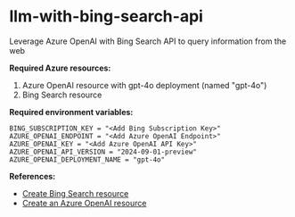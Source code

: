 # llm-with-bing-search-api
Leverage Azure OpenAI with Bing Search API to query information from the web

**Required Azure resources:**
1. Azure OpenAI resource with gpt-4o deployment (named "gpt-4o")
2. Bing Search resource

**Required environment variables:**
```
BING_SUBSCRIPTION_KEY = "<Add Bing Subscription Key>"
AZURE_OPENAI_ENDPOINT = "<Add Azure OpenAI Endpoint>"
AZURE_OPENAI_KEY = "<Add Azure OpenAI API Key>"
AZURE_OPENAI_API_VERSION = "2024-09-01-preview"
AZURE_OPENAI_DEPLOYMENT_NAME = "gpt-4o"
```

**References:**
- [Create Bing Search resource](https://learn.microsoft.com/en-us/bing/search-apis/bing-web-search/create-bing-search-service-resource)
- [Create an Azure OpenAI resource](https://learn.microsoft.com/en-us/azure/ai-services/openai/how-to/create-resource?pivots=web-portal)
